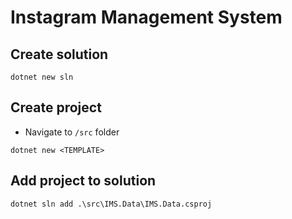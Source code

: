 # Instagram Management System

## Create solution

```
dotnet new sln
```

## Create project

- Navigate to `/src` folder

```
dotnet new <TEMPLATE>
```

## Add project to solution

```
dotnet sln add .\src\IMS.Data\IMS.Data.csproj
```
